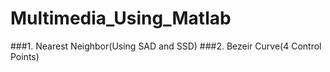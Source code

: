 # Multimedia_Using_Matlab
###1. Nearest Neighbor(Using SAD and SSD)
###2. Bezeir Curve(4 Control Points)
